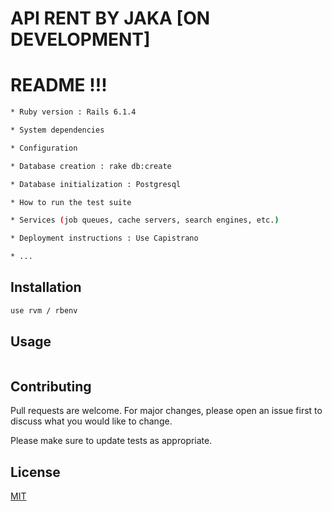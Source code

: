 # API RENT BY JAKA [ON DEVELOPMENT]

# README !!!
```bash
* Ruby version : Rails 6.1.4

* System dependencies

* Configuration

* Database creation : rake db:create

* Database initialization : Postgresql

* How to run the test suite

* Services (job queues, cache servers, search engines, etc.)

* Deployment instructions : Use Capistrano

* ...
```


## Installation


```bash
use rvm / rbenv
```

## Usage

```

```

## Contributing
Pull requests are welcome. For major changes, please open an issue first to discuss what you would like to change.

Please make sure to update tests as appropriate.

## License
[MIT](https://choosealicense.com/licenses/mit/)



